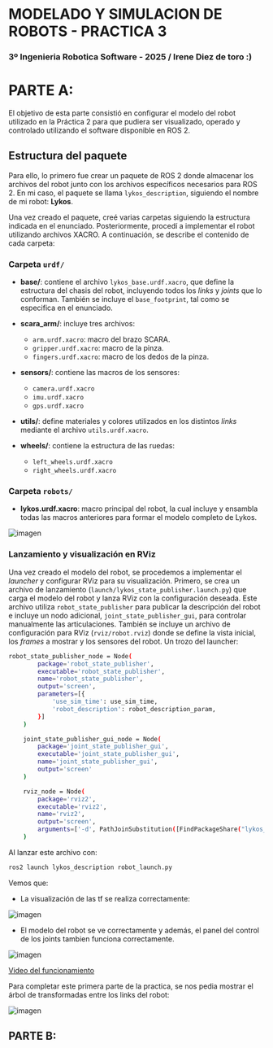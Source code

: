 # MODELADO Y SIMULACION DE ROBOTS - PRACTICA 3

### 3º Ingenieria Robotica Software - 2025 / Irene Diez de toro :)

# PARTE A:

El objetivo de esta parte consistió en configurar el modelo del robot utilizado en la Práctica 2 para que pudiera ser visualizado, operado y controlado utilizando el software disponible en ROS 2.

## Estructura del paquete

Para ello, lo primero fue crear un paquete de ROS 2 donde almacenar los archivos del robot junto con los archivos específicos necesarios para ROS 2. En mi caso, el paquete se llama `lykos_description`, siguiendo el nombre de mi robot: **Lykos**.

Una vez creado el paquete, creé varias carpetas siguiendo la estructura indicada en el enunciado. Posteriormente, procedí a implementar el robot utilizando archivos XACRO. A continuación, se describe el contenido de cada carpeta:

### Carpeta `urdf/`

- **base/**: contiene el archivo `lykos_base.urdf.xacro`, que define la estructura del chasis del robot, incluyendo todos los *links* y *joints* que lo conforman. También se incluye el `base_footprint`, tal como se especifica en el enunciado.
  
- **scara_arm/**: incluye tres archivos:
  - `arm.urdf.xacro`: macro del brazo SCARA.
  - `gripper.urdf.xacro`: macro de la pinza.
  - `fingers.urdf.xacro`: macro de los dedos de la pinza.
  
- **sensors/**: contiene las macros de los sensores:
  - `camera.urdf.xacro`
  - `imu.urdf.xacro`
  - `gps.urdf.xacro`

- **utils/**: define materiales y colores utilizados en los distintos *links* mediante el archivo `utils.urdf.xacro`.

- **wheels/**: contiene la estructura de las ruedas:
  - `left_wheels.urdf.xacro`
  - `right_wheels.urdf.xacro`

### Carpeta `robots/`

- **lykos.urdf.xacro**: macro principal del robot, la cual incluye y ensambla todas las macros anteriores para formar el modelo completo de Lykos.

![imagen](https://github.com/user-attachments/assets/07596ec5-88b0-4f5a-b54c-f64d4757b186)

### Lanzamiento y visualización en RViz

Una vez creado el modelo del robot, se procedemos a implementar el *launcher* y configurar RViz para su visualización. Primero, se crea un archivo de lanzamiento (`launch/lykos_state_publisher.launch.py`) que carga el modelo del robot y lanza RViz con la configuración deseada. Este archivo utiliza `robot_state_publisher` para publicar la descripción del robot e incluye un nodo adicional, `joint_state_publisher_gui`, para controlar manualmente las articulaciones. También se incluye un archivo de configuración para RViz (`rviz/robot.rviz`) donde se define la vista inicial, los *frames* a mostrar y los sensores del robot. Un trozo del launcher:

```bash
robot_state_publisher_node = Node(
        package='robot_state_publisher',
        executable='robot_state_publisher',
        name='robot_state_publisher',
        output='screen',
        parameters=[{
            'use_sim_time': use_sim_time,
            'robot_description': robot_description_param,
        }]
    )

    joint_state_publisher_gui_node = Node(
        package='joint_state_publisher_gui',
        executable='joint_state_publisher_gui',
        name='joint_state_publisher_gui',
        output='screen'
    )

    rviz_node = Node(
        package='rviz2',
        executable='rviz2',
        name='rviz2',
        output='screen',
        arguments=['-d', PathJoinSubstitution([FindPackageShare("lykos_description"), "rviz", "robot.rviz"])]
    )
```

Al lanzar este archivo con:

```bash
ros2 launch lykos_description robot_launch.py
```

Vemos que:
- La visualización de las tf se realiza correctamente:

![imagen](https://github.com/user-attachments/assets/87a6202c-5839-4f44-8a5a-c44def1a80a5)

- El modelo del robot se ve correctamente y además, el panel del control de los joints tambien funciona correctamente.

![imagen](https://github.com/user-attachments/assets/bbf4b5e8-816d-4d8f-9128-3695a9cb787a)

[Video del funcionamiento](https://github.com/user-attachments/assets/63d3e0dc-52f5-4471-a9f4-67fbcd923f40)

Para completar este primera parte de la practica, se nos pedia mostrar el árbol de transformadas entre los links del robot:

![imagen](/visual_things/frame.png)









## PARTE B:
